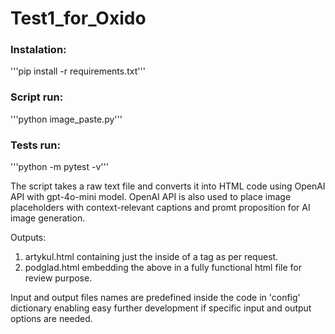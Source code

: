 # Test1_for_Oxido

### Instalation: 
'''pip install -r requirements.txt'''

### Script run: 
'''python image_paste.py'''

### Tests run: 
'''python -m pytest -v'''


The script takes a raw text file and converts it into HTML code using OpenAI API with gpt-4o-mini model. OpenAI API is also used to place image placeholders with context-relevant captions and promt proposition for AI image generation.

Outputs:
1. artykul.html containing just the inside of a <body> tag as per request.
2. podglad.html embedding the above in a fully functional html file for review purpose.

Input and output files names are predefined inside the code in 'config' dictionary enabling easy further development if specific input and output options are needed.
